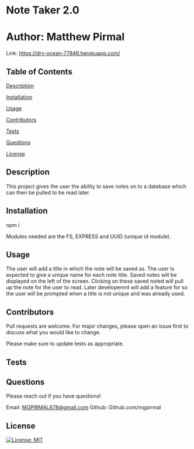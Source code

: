 # Note Taker 2.0
  # Author: Matthew Pirmal

Link: https://dry-ocean-77846.herokuapp.com/

  ## Table of Contents

  [Description](#Description)

  [Installation](#Installation)

  [Usage](#Usage)

  [Contributors](#Contributors)

  [Tests](#Tests)

  [Questions](#Questions)

  [License](#License)

  ## Description
  
  This project gives the user the ability to save notes on to a datebase which can then be pulled to be read later.
    
  ## Installation
    
  npm i

  Modules needed are the FS, EXPRESS and UUID (unique id module).
    
    
  ## Usage
    
  The user will add a title in which the note will be saved as. The user is expected to give a unique name for each note title. Saved notes will be displayed on the left of the screen. Clicking on these saved noted will pull up the note for the user to read. Later developemnt will add a feature for so the user will be prompted when a title is not unique and was already used.
  
    
  ## Contributors
  Pull requests are welcome. For major changes, please open an issue first to discuss what you would like to change.
    
  Please make sure to update tests as appropriate.



  ## Tests

  

  ## Questions

  Please reach out if you have questions!

  Email: MGPIRMAL678@gmail.com
  Github: Github.com/mgpirmal
    
  ## License
  [![License: MIT](https://img.shields.io/badge/License-MIT-yellow.svg)](https://opensource.org/licenses/MIT)